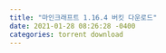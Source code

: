 ```yaml
---
title: "마인크래프트 1.16.4 버킷 다운로드"
date: 2021-01-28 08:26:28 -0400
categories: torrent download
---
```

<div style='height:0;overflow:hidden'>
2021-01-28-downloadTorrent.md
마인 블로그
 
마인크래프트 1.16.4 버킷 다운로드 및 실행법
마인크래프트/마인크래프트 서버추천 2020. 11. 21. 19:55

 
마인크래프트에서 멀티플레이를 즐길 수 있는 방법은 여러가지로 나누어집니다. 누구나 손쉽게 할 수 있는 방법으로는 랜서버 열기, 렐름 이용하기 등이 있지만 많은 사람이 접속할 수 없다는 점, 플러그인 기능을 사용할 수 없다는 점 등의 여러가지 단점이 있습니다. 그리고 이러한 단점들을 해결해주는 것이 마인크래프트 버킷으로 서버에 대한 자세한 설정 및 플러그인 기능을 추가할 수 있도록 해줍니다.

 


마인크래프트 1.16.4 버킷 다운로드
 
마인크래프트 1.16.4 버킷 다운로드 Paper

모드  버킷 (Paper) 버전  1.16.4 출저  papermc.io/ 마인크래프트 1.16.4 버킷 많은 사람들과 멀티 플레이를 즐기기 위해서는 버킷을 통해 서버를 열어야합니다. 버킷이란? 멀티플레이를 도와주는 프

minepuls.tistory.com

 
마인크래프트 1.16.4 버킷 사용법

겜돌이 블로그에서 마인크래프트 버킷을 다운로드 받았다면 받은 파일을 압축해제해주세요. 그럼 사진처럼 2가지 파일이 나타날 것인데 여기서 start.bat을 클릭해 실행시켜줍니다.

 



서버 구동을 위해서는 나타난 cmd 창에 1번을 입력한 후 엔터를 눌러주세요. 이제 구동할 때 사용할 램 용량을 선택할 수 있습니다. 사용할 램 용량에 따라 번호를 입력한 후 엔터를 눌러주세요.


 

그럼 서버 구동이 시작됩니다만 처음 구동할 때에는 사진처럼 You need to agree to the EULA in order to run the server.Go to eula.txt for more info.라는 메세지와 함께 서버가 종료됩니다. 이 상태에서 방금전 풀더에 들어가보시면 다양한 파일이 생성되어 있을 텐데 그 중에서도 eula.txt 파일을 열어주세요.

 


elua 옆에있는 false 값을 지운 후 true를 입력해주신 후 메모장을 저장해주세요. 그 후 처음 알아본 방법대로 서버를 실행시키면 제대로 서버구동이 되는 것을 확인할 수 있습니다. 참고로 자신의 아이피를 모르신다면 네이버에 내아이피를 검색해 간단하게 확인할 수 있습니다.


좋아요공감
공유하기글 요소구독하기
 
이 글을 공유합시다
facebook twitter kakaoTalk kakaostory naver band
'마인크래프트/마인크래프트 서버추천' 의 관련글
마인크래프트 1.16.4 필수 플러그인 추천 TOP3
2020.12.01
더보기
마인크래프트 마인플렉스 서버주소 확인하자! [마크]
2018.09.04
더보기
마인크래프트 하이픽셀서버 주소 [마크]
2018.06.16
더보기
마인크래프트 하이픽셀서버 주소
2018.05.20
더보기
댓글(0)
본문과 관련 있는 내용으로 댓글을 남겨주시면 감사하겠습니다.
이름

비밀번호

http://

비밀글모드
이곳에 질문이나 댓글을 남겨 주세요.

댓글 남기기
◀ 1 2 3 4 5 6 ··· 62 ▶
카테고리
MINEBOX Blog (1004)N
 MINE Blog(5)
 블로그 이야기(5)
 게임 (418)N
 트레이너 (160)N
 게임리뷰(8)
 플래시게임(103)
 배틀그라운드(68)
 메이플스토리(19)
 기타게임(60)
 IT(34)
 Life & health(34)
 생활 Q&A(17)
 건강(17)
 마인크래프트(394)
 마인크래프트 초보자 가이드(14)
 마인 간편설치기(6)
 마인크래프트 모드(276)
 마인크래프트 모드팩(4)
 마인크래프트 서버추천(62)
 마인크래프트 세이브파일(6)
 마인크래프트 공략(26)
 서브컬쳐(102)
 애니추천(72)
 라이트노벨(30)

 
Copyright © 마인블로그. All Right Reserved.Copyleft © 친절한효자손(친효스킨 v2.01)마인 블로그 구독하기관리메뉴열기
